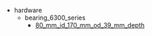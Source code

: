 * hardware
  * bearing_6300_series
    * [80_mm_id_170_mm_od_39_mm_depth](hardware/bearing_6300_series/80_mm_id_170_mm_od_39_mm_depth)
